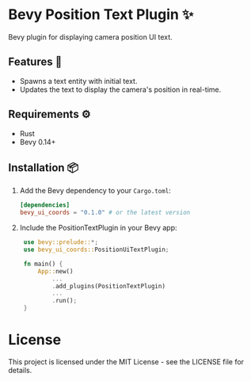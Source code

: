 # Bevy Position Text Plugin ✨

Bevy plugin for displaying camera position UI text.

## Features 🌟

- Spawns a text entity with initial text.
- Updates the text to display the camera's position in real-time.

## Requirements ⚙️

- Rust
- Bevy 0.14+

## Installation 📦

1. Add the Bevy dependency to your `Cargo.toml`:

   ```toml
   [dependencies]
   bevy_ui_coords = "0.1.0" # or the latest version
   ```
2. Include the PositionTextPlugin in your Bevy app:
   ```rust
    use bevy::prelude::*;
    use bevy_ui_coords::PositionUiTextPlugin;

    fn main() {
        App::new()
            ...
            .add_plugins(PositionTextPlugin)
            ...
            .run();
    }
    ```

# License
This project is licensed under the MIT License - see the LICENSE file for details.